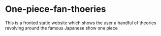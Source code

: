 # One-piece-fan-thoeries
This is a fronted static website which shows the user a handful of theories revolving around the famous Japanese show one piece
